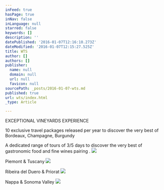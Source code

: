 ```yaml
---
inFeed: true
hasPage: true
inNav: false
inLanguage: null
starred: false
keywords: []
description: ''
datePublished: '2016-01-07T12:16:10.273Z'
dateModified: '2016-01-07T12:15:27.525Z'
title: WTS
author: []
authors: []
publisher:
  name: null
  domain: null
  url: null
  favicon: null
sourcePath: _posts/2016-01-07-wts.md
published: true
url: wts/index.html
_type: Article

---
```

EXCEPTIONAL VINEYARDS EXPERIENCE

10 exclusive travel packages released per year to discover the very best of Bordeaux, Champagne, Burgundy

A dedicated range of tours of 3/5 days to discover the very best of gastronomic food and fine wines pairing .
![](https://the-grid-user-content.s3-us-west-2.amazonaws.com/cfb3d984-6ae8-458b-a6a4-b62fbdd6c76e.jpg)

Piemont & Tuscany
![](https://the-grid-user-content.s3-us-west-2.amazonaws.com/f241a41d-7e26-45b7-8a11-46cc22c477bf.jpg)

Ribeira del Duero & Priorat
![](https://the-grid-user-content.s3-us-west-2.amazonaws.com/614d1fe4-94bb-476c-a5b5-fbd0a0de828c.jpg)

Nappa & Sonoma Valley
![](https://the-grid-user-content.s3-us-west-2.amazonaws.com/63658030-7ab4-451c-b00c-38106a766418.jpg)